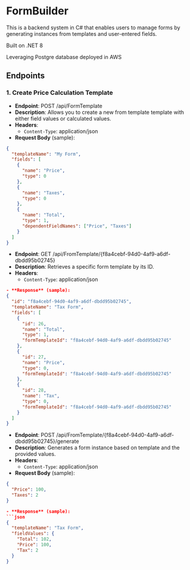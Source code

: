 # FormBuilder

This is a backend system in C# that enables users to manage
forms by generating instances from templates and user-entered fields.

Built on .NET 8

Leveraging Postgre database deployed in AWS

## Endpoints

### 1. Create Price Calculation Template

- **Endpoint**: POST /api/FormTemplate
- **Description**: Allows you to create a new from template template with either field values or calculated values.
- **Headers**:
  - `Content-Type`: application/json
- **Request Body** (sample):

```json
{
  "templateName": "My Form",
  "fields": [
    {
      "name": "Price",
      "type": 0  
    },
    {
      "name": "Taxes",
      "type": 0  
    },
    {
      "name": "Total",
      "type": 1,  
      "dependentFieldNames": ["Price", "Taxes"]
    }
  ]
}
```

- **Endpoint**: GET /api/FromTemplate/{f8a4cebf-94d0-4af9-a6df-dbdd95b02745}
- **Description**: Retrieves a specific form template by its ID.
- **Headers**:
  - `Content-Type`: application/json

```json
- **Response** (sample):
{
  "id": "f8a4cebf-94d0-4af9-a6df-dbdd95b02745",
  "templateName": "Tax Form",
  "fields": [
    {
      "id": 26,
      "name": "Total",
      "type": 1,
      "formTemplateId": "f8a4cebf-94d0-4af9-a6df-dbdd95b02745"
    },
    {
      "id": 27,
      "name": "Price",
      "type": 0,
      "formTemplateId": "f8a4cebf-94d0-4af9-a6df-dbdd95b02745"
    },
    {
      "id": 28,
      "name": "Tax",
      "type": 0,
      "formTemplateId": "f8a4cebf-94d0-4af9-a6df-dbdd95b02745"
    }
  ]
}
```

- **Endpoint**: POST /api/FromTemplate/{f8a4cebf-94d0-4af9-a6df-dbdd95b02745}/generate
- **Description**: Generates a form instance based on template and the provided values.
- **Headers**:
  - `Content-Type`: application/json
- **Request Body** (sample):

```json
{
  "Price": 100,
  "Taxes": 2
}

- **Response** (sample):
```json
{
  "templateName": "Tax Form",
  "fieldValues": {
    "Total": 102,
    "Price": 100,
    "Tax": 2
  }
}
```
